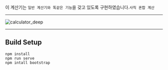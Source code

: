 이 계산기는 `일반 계산기와 똑같은 기능`을 갖고 있도록 구현하였습니다.`사칙 혼합 계산`<br>

___
![calculator_deep](https://user-images.githubusercontent.com/75987810/108032431-ce539200-7075-11eb-80d1-60a6ed697fcf.gif)

___
## Build Setup
```
npm install
npm run serve
npm intall bootstrap
```
